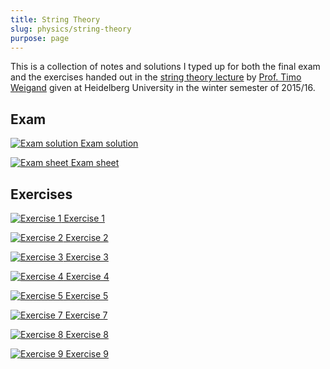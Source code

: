 ```yaml
---
title: String Theory
slug: physics/string-theory
purpose: page
---
```


This is a collection of notes and solutions I typed up for both the final exam and the exercises handed out in the [string theory lecture](http://www.thphys.uni-heidelberg.de/~weigand/Strings-2015.html) by [Prof. Timo Weigand](https://www.thphys.uni-heidelberg.de/~weigand/) given at Heidelberg University in the winter semester of 2015/16.

## Exam

<div class="grid docs">

[![Exam solution](thumbnails/exam-sol.png) Exam solution](pdfs/exam-sol.pdf)

[![Exam sheet](thumbnails/exam-sheet.png) Exam sheet](pdfs/exam-sheet.pdf)

</div>

## Exercises

<div class="grid docs">

[![Exercise 1](thumbnails/sol-01.png) Exercise 1](pdfs/sol-01.pdf)

[![Exercise 2](thumbnails/sol-02.png) Exercise 2](pdfs/sol-02.pdf)

[![Exercise 3](thumbnails/sol-03.png) Exercise 3](pdfs/sol-03.pdf)

[![Exercise 4](thumbnails/sol-04.png) Exercise 4](pdfs/sol-04.pdf)

[![Exercise 5](thumbnails/sol-05.png) Exercise 5](pdfs/sol-05.pdf)

[![Exercise 7](thumbnails/sol-07.png) Exercise 7](pdfs/sol-07.pdf)

[![Exercise 8](thumbnails/sol-08.png) Exercise 8](pdfs/sol-08.pdf)

[![Exercise 9](thumbnails/sol-09.png) Exercise 9](pdfs/sol-09.pdf)

</div>
